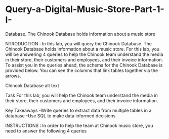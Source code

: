 # Query-a-Digital-Music-Store-Part-1-I-
 Database. The Chinook Database holds information about a music store




NTRODUCTION :
In this lab, you will query the Chinook Database. The Chinook Database holds information about a music store. For this lab, you will be answering 4 queries to help the Chinook team understand the media in their store, their customers and employees, and their invoice information. To assist you in the queries ahead, the schema for the Chinook Database is provided below. You can see the columns that link tables together via the arrows.

Chinook Database
alt text

Task
For this lab, you will help the Chinook team understand the media in their store, their customers and employees, and their invoice information.

Key Takeaways
-Write queries to extract data from multiple tables in a database -Use SQL to make data informed decisions

INSTRUCTIONS :
In order to help the team at Chinook music store, you need to answer the following 4 queries
